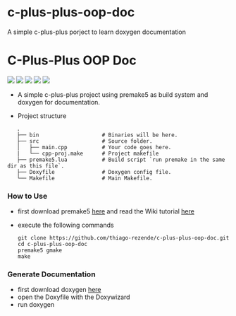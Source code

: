 # c-plus-plus-oop-doc
A simple c-plus-plus porject to learn doxygen documentation
# C-Plus-Plus OOP Doc

![](https://img.shields.io/badge/build-passing-green.svg) ![](https://img.shields.io/badge/Premake-5-green.svg) ![](https://img.shields.io/badge/C++-17-orange.svg) ![](https://img.shields.io/badge/LUA-5.3-blue.svg) ![](https://img.shields.io/badge/Doxygen-1.8.15-9cf.svg)

 - A simple c-plus-plus project using premake5 as build system and doxygen for documentation.

 - Project structure
 ```
    .
    ├── bin                    # Binaries will be here.
    ├── src                    # Source folder.
    │   ├── main.cpp           # Your code goes here.
    |   └── cpp-proj.make      # Project makefile
    ├── premake5.lua           # Build script `run premake in the same dir as this file`.
    ├── Doxyfile               # Doxygen config file.
    └── Makefile               # Main Makefile.
```
 ### How to Use
 - first download premake5 [here](https://premake.github.io/download.html#v5) and read the Wiki tutorial [here](https://github.com/premake/premake-core/wiki/Using-Premake)
 - execute the following commands

     ```
     git clone https://github.com/thiago-rezende/c-plus-plus-oop-doc.git
     cd c-plus-plus-oop-doc
     premake5 gmake
     make
     ```

 ### Generate Documentation
 - first download doxygen [here](http://www.doxygen.nl/)
 - open the Doxyfile with the Doxywizard
 - run doxygen
